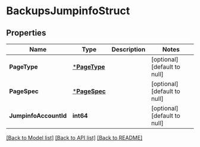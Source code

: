 # BackupsJumpinfoStruct

## Properties
Name | Type | Description | Notes
------------ | ------------- | ------------- | -------------
**PageType** | [***PageType**](PageType.md) |  | [optional] [default to null]
**PageSpec** | [***PageSpec**](page_spec.md) |  | [optional] [default to null]
**JumpinfoAccountId** | **int64** |  | [optional] [default to null]

[[Back to Model list]](../README.md#documentation-for-models) [[Back to API list]](../README.md#documentation-for-api-endpoints) [[Back to README]](../README.md)


